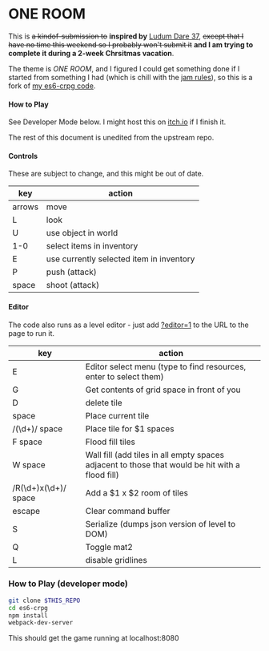 # ONE ROOM

This is ~~a kindof-submission to~~ **inspired by** [Ludum Dare 37](https://ldjam.com), ~~except that I have no time
this weekend so I probably won't submit it~~ **and I am trying to complete it during a 2-week Chrsitmas vacation**.

The theme is *ONE ROOM*, and I figured I could get something done if I started from something I had
(which is chill with the [jam rules](http://ludumdare.com/compo/rules/)), so this is a fork of
[my es6-crpg code](https://github.com/dorthu/es6-crpg).

#### How to Play

See Developer Mode below.  I might host this on [itch.io](https://itch.io) if I finish it.

The rest of this document is unedited from the upstream repo.

#### Controls

These are subject to change, and this might be out of date.

| key | action |
|-----|--------|
| arrows | move |
| L | look |
| U | use object in world |
| 1-0 | select items in inventory |
| E | use currently selected item in inventory |
| P | push (attack) |
| space | shoot (attack) |

#### Editor

The code also runs as a level editor - just add [?editor=1](http://rpg-test.dorthu.com?editor=1)
to the URL to the page to run it.

| key | action |
|-----|--------|
| E | Editor select menu (type to find resources, enter to select them) |
| G | Get contents of grid space in front of you |
| D | delete tile |
| space | Place current tile |
| /(\d+)/ space | Place tile for $1 spaces |
| F space | Flood fill tiles |
| W space | Wall fill (add tiles in all empty spaces adjacent to those that would be hit with a flood fill) |
| /R(\d+)x(\d+)/ space | Add a $1 x $2 room of tiles |
| escape | Clear command buffer |
| S | Serialize (dumps json version of level to DOM) |
| Q | Toggle mat2 |
| L | disable gridlines |


### How to Play (developer mode)

```bash
git clone $THIS_REPO
cd es6-crpg
npm install
webpack-dev-server
```

This should get the game running at localhost:8080
